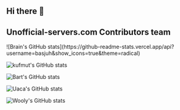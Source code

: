 ## Hi there 👋

<h2>Unofficial-servers.com Contributors team</h2>
![Brain's GitHub stats](https://github-readme-stats.vercel.app/api?username=basjuh&show_icons=true&theme=radical)

![kufmut's GitHub stats](https://github-readme-stats.vercel.app/api?username=JesseLinders&show_icons=true&theme=radical)

![Bart's GitHub stats](https://github-readme-stats.vercel.app/api?username=Bart435&show_icons=true&theme=radical)

![Uaca's GitHub stats](https://github-readme-stats.vercel.app/api?username=uacaman&show_icons=true&theme=radical)

![Wooly's GitHub stats](https://github-readme-stats.vercel.app/api?username=stibog&show_icons=true&theme=radical)
<!--

**Here are some ideas to get you started:**

🙋‍♀️ A short introduction - what is your organization all about?
🌈 Contribution guidelines - how can the community get involved?
👩‍💻 Useful resources - where can the community find your docs? Is there anything else the community should know?
🍿 Fun facts - what does your team eat for breakfast?
🧙 Remember, you can do mighty things with the power of [Markdown](https://docs.github.com/github/writing-on-github/getting-started-with-writing-and-formatting-on-github/basic-writing-and-formatting-syntax)
-->
